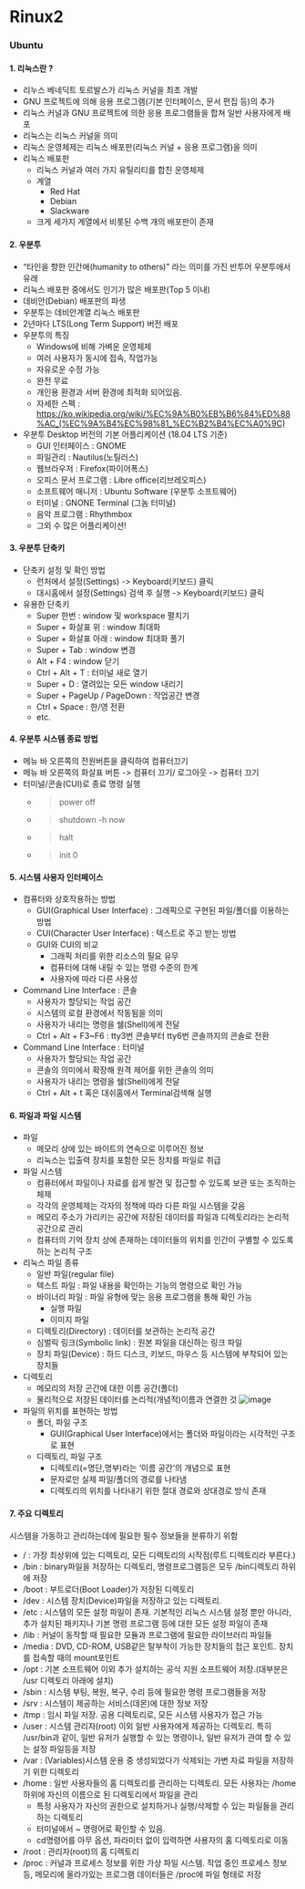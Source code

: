 # Rinux2
### Ubuntu
#### 1. 리눅스란 ?
- 리누스 베네딕트 토르발스가 리눅스 커널을 최초 개발
- GNU 프로젝트에 의해 응용 프로그램(기본 인터페이스, 문서 편집 등)의 추가
- 리눅스 커널과 GNU 프로젝트에 의한 응용 프로그램들을 합쳐 일반 사용자에게 배포
- 리눅스는 리눅스 커널을 의미
- 리눅스 운영체제는 리눅스 배포판(리눅스 커널 + 응용 프로그램)을 의미
- 리눅스 배포판
  - 리눅스 커널과 여러 가지 유틸리티를 합친 운영체제
  - 계열
    - Red Hat
    - Debian
    - Slackware
  - 크게 세가지 계열에서 비롯된 수백 개의 배포판이 존재
#### 2. 우분투
- “타인을 향한 인간애(humanity to others)” 라는 의미를 가진 반투어 우분투에서 유래
- 리눅스 배포판 중에서도 인기가 많은 배포판(Top 5 이내)
- 데비안(Debian) 배포판의 파생
- 우분투는 데비안계열 리눅스 배포판
- 2년마다 LTS(Long Term Support) 버전 배포
- 우분투의 특징
  - Windows에 비해 가벼운 운영체제
  - 여러 사용자가 동시에 접속, 작업가능
  - 자유로운 수정 가능
  - 완전 무료
  - 개인용 환경과 서버 환경에 최적화 되어있음.
  - 자세한 스펙 : https://ko.wikipedia.org/wiki/%EC%9A%B0%EB%B6%84%ED%88%AC_(%EC%9A%B4%EC%98%81_%EC%B2%B4%EC%A0%9C)
- 우분투 Desktop 버전의 기본 어플리케이션 (18.04 LTS 기준)
  - GUI 인터페이스 : GNOME
  - 파일관리 : Nautilus(노틸러스)
  - 웹브라우저 : Firefox(파이어폭스)
  - 오피스 문서 프로그램 : Libre office(리브레오피스)
  - 소프트웨어 매니저 : Ubuntu Software (우분투 소프트웨어)
  - 터미널 : GNONE Terminal (그놈 터미널)
  - 음악 프로그램 : Rhythmbox
  - 그외 수 많은 어플리케이션!
#### 3. 우분투 단축키
- 단축키 설정 및 확인 방법
  - 런처에서 설정(Settings) -> Keyboard(키보드) 클릭
  - 대시홈에서 설정(Settings) 검색 후 실행 -> Keyboard(키보드) 클릭
- 유용한 단축키
  - Super 한번 : window 및 workspace 펼치기
  - Super + 화살표 위 : window 최대화
  - Super + 화살표 아래 : window 최대화 풀기
  - Super + Tab : window 변경
  - Alt + F4 : window 닫기
  - Ctrl + Alt + T : 터미널 새로 열기
  - Super + D : 열려있는 모든 window 내리기
  - Super + PageUp / PageDown : 작업공간 변경
  - Ctrl + Space : 한/영 전환
  - etc.
#### 4. 우분투 시스템 종료 방법
- 메뉴 바 오른쪽의 전원버튼을 클릭하여 컴퓨터끄기
- 메뉴 바 오른쪽의 화살표 버튼 -> 컴퓨터 끄기/ 로그아웃 -> 컴퓨터 끄기
- 터미널/콘솔(CUI)로 종료 명령 실행
  - >power off
  - >shutdown -h now
  - >halt
  - >init 0
#### 5. 시스템 사용자 인터페이스
- 컴퓨터와 상호작용하는 방법
  - GUI(Graphical User Interface) : 그래픽으로 구현된 파일/폴더를 이용하는 방법
  - CUI(Character User Interface)  : 텍스트로 주고 받는 방법
  - GUI와 CUI의 비교 
    - 그래픽 처리를 위한 리소스의 필요 유무
    - 컴퓨터에 대해 내릴 수 있는 명령 수준의 한계
    - 사용자에 따라 다른 사용성
- Command Line Interface : 콘솔
  - 사용자가 할당되는 작업 공간
  - 시스템의 로컬 환경에서 작동됨을 의미
  - 사용자가 내리는 명령을 쉘(Shell)에게 전달
  - Ctrl + Alt + F3~F6 : tty3번 콘솔부터 tty6번 콘솔까지의 콘솔로 전환
- Command Line Interface : 터미널
  - 사용자가 할당되는 작업 공간
  - 콘솔의 의미에서 확장해 원격 제어를 위한 콘솔의 의미
  - 사용자가 내리는 명령을 쉘(Shell)에게 전달
  - Ctrl + Alt + t 혹은 대쉬홈에서 Terminal검색해 실행
#### 6. 파일과 파일 시스템
- 파일
  - 메모리 상에 있는 바이트의 연속으로 이루어진 정보
  - 리눅스는 입출력 장치를 포함한 모든 장치를 파일로 취급
- 파일 시스템
  - 컴퓨터에서 파일이나 자료를 쉽게 발견 및 접근할 수 있도록 보관 또는 조직하는 체제
  - 각각의 운영체제는 각자의 정책에 따라 다른 파일 시스템을 갖음
  - 메모리 주소가 가리키는 공간에 저장된 데이터를 파일과 디렉토리라는 논리적 공간으로 관리
  - 컴퓨터의 기억 장치 상에 존재하는 데이터들의 위치를 인간이 구별할 수 있도록 하는 논리적 구조
- 리눅스 파일 종류
  - 일반 파일(regular file)
  - 텍스트 파일 : 파일 내용을 확인하는 기능의 명령으로 확인 가능
  - 바이너리 파일 : 파일 유형에 맞는 응용 프로그램을 통해 확인 가능
    - 실행 파일
    - 이미지 파일
  - 디렉토리(Directory) : 데이터를 보관하는 논리적 공간
  - 심벌릭 링크(Symbolic link) : 원본 파일을 대신하는 링크 파일
  - 장치 파일(Device) : 하드 디스크, 키보드, 마우스 등 시스템에 부착되어 있는 장치들
- 디렉토리
  - 메모리의 저장 곤간에 대한 이름 공간(폴더)
  - 물리적으로 저장된 데이터를 논리적(개념적)이름과 연결한 것
![image](https://user-images.githubusercontent.com/78472987/112283816-e13c3080-8ccb-11eb-99a6-f24fa5bce31b.png)
- 파일의 위치를 표현하는 방법
  - 폴더, 파일 구조
    - GUI(Graphical User Interface)에서는 폴더와 파일이라는 시각적인 구조로 표현
  - 디렉토리, 파일 구조
    - 디렉토리(=명단,명부)라는 ‘이름 공간’의 개념으로 표현
    - 문자로만 실제 파일/폴더의 경로를 나타냄
    - 디렉토리의 위치를 나타내기 위한 절대 경로와 상대경로 방식 존재
#### 7. 주요 디렉토리
시스템을 가동하고 관리하는데에 필요한 필수 정보들을 분류하기 위함

- / : 가장 최상위에 있는 디렉토리, 모든 디렉토리의 시작점(루트 디렉토리라 부른다.)
- /bin : binary파일을 저장하는 디렉토리, 명령프로그램등은 모두 /bin디렉토리 하위에 저장
- /boot : 부트로더(Boot Loader)가 저장된 디렉토리
- /dev : 시스템 장치(Device)파일을 저장하고 있는 디렉토리.
- /etc : 시스템의 모든 설정 파일이 존재. 기본적인 리눅스 시스템 설정 뿐만 아니라, 추가 설치된 패키지나 기본 명령 프로그램 등에 대한 모든 설정 파일이 존재
- /lib : 커널이 동작할 때 필요한 모듈과 프로그램에 필요한 라이브러리 파일들
- /media : DVD, CD-ROM, USB같은 탈부착이 가능한 장치들의 접근 포인트. 장치를 접속할 때의 mount포인트
- /opt : 기본 소프트웨어 이외 추가 설치하는 공식 지원 소프트웨어 저장.(대부분은 /usr 디렉토리 아래에 설치)
- /sbin : 시스템 부팅, 복원, 복구, 수리 등에 필요한 명령 프로그램들을 저장
- /srv : 시스템이 제공하는 서비스(데몬)에 대한 정보 저장
- /tmp : 임시 파일 저장. 공용 디렉토리로, 모든 시스템 사용자가 접근 가능
- /user : 시스템 관리자(root) 이외 일반 사용자에게 제공하는 디렉토리. 특히 /usr/bin과 같이, 일반 유저가 실행할 수 있는 명령이나, 일반 유저가 관여 할 수 있는 설정 파일등을 저장
- /var : (Variables)시스템 운용 중 생성되었다가 삭제되는 가변 자료 파일을 저장하기 위한 디렉토리
- /home : 일반 사용자들의 홈 디렉토리를 관리하는 디렉토리. 모든 사용자는 /home하위에 자신의 이름으로 된 디렉토리에서 파일을 관리
   - 특정 사용자가 자신의 권한으로 설치하거나 실행/삭제할 수 있는 파일들을 관리하는 디렉토리
   - 터미널에서 ~ 명령어로 확인할 수 있음.
   - cd명령어를 아무 옵션, 파라미터 없이 입력하면 사용자의 홈 디렉토리로 이동
- /root : 관리자(root)의 홈 디렉토리
- /proc : 커널과 프로세스 정보를 위한 가상 파일 시스템. 작업 중인 프로세스 정보 등, 메모리에 올라가있는 프로그램 데이터들은 /proc에 파일 형태로 저장

